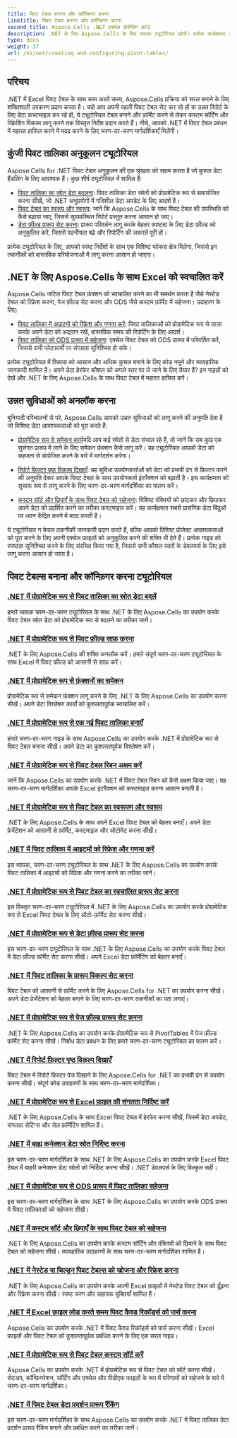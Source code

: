 ```yaml
---
title: पिवट टेबल बनाना और कॉन्फ़िगर करना
linktitle: पिवट टेबल बनाना और कॉन्फ़िगर करना
second_title: Aspose.Cells .NET एक्सेल प्रोसेसिंग API
description: .NET के लिए Aspose.Cells के लिए व्यापक ट्यूटोरियल खोजें। प्रत्येक कार्यक्षमता के लिए विस्तृत चरण-दर-चरण मार्गदर्शिकाओं के साथ Excel में प्रोग्रामेटिक रूप से पिवट टेबल मास्टर करें।
type: docs
weight: 37
url: /hi/net/creating-and-configuring-pivot-tables/
---
```

## परिचय

.NET में Excel पिवट टेबल के साथ काम करते समय, Aspose.Cells प्रक्रिया को सरल बनाने के लिए शक्तिशाली उपकरण प्रदान करता है। चाहे आप अपनी पहली पिवट टेबल सेट कर रहे हों या उन्नत रिपोर्ट के लिए डेटा कस्टमाइज़ कर रहे हों, ये ट्यूटोरियल टेबल बनाने और फ़ॉर्मेट करने से लेकर कस्टम सॉर्टिंग और रिफ़्रेशिंग विकल्प लागू करने तक विस्तृत निर्देश प्रदान करते हैं। नीचे, आपको .NET में पिवट टेबल प्रबंधन में महारत हासिल करने में मदद करने के लिए चरण-दर-चरण मार्गदर्शिकाएँ मिलेंगी।

## कुंजी पिवट तालिका अनुकूलन ट्यूटोरियल

Aspose.Cells for .NET पिवट टेबल अनुकूलन की एक श्रृंखला को सक्षम करता है जो कुशल डेटा हैंडलिंग के लिए आवश्यक हैं। कुछ शीर्ष ट्यूटोरियल में शामिल हैं:

- [पिवट तालिका का स्रोत डेटा बदलना](./changing-source-data/): पिवट तालिका डेटा स्रोतों को प्रोग्रामेटिक रूप से समायोजित करना सीखें, जो .NET अनुप्रयोगों में गतिशील डेटा अपडेट के लिए आदर्श है।
- [पिवट टेबल का स्वरूप और स्वरूप](./formatting-and-look/): जानें कि Aspose.Cells के साथ पिवट टेबल की उपस्थिति को कैसे बढ़ाया जाए, जिससे सुव्यवस्थित रिपोर्ट प्रस्तुत करना आसान हो जाए।
- [डेटा फ़ील्ड प्रारूप सेट करना](./setting-data-field-format/): प्रारूप परिवर्तन लागू करके बेहतर स्पष्टता के लिए डेटा फ़ील्ड को अनुकूलित करें, जिससे पठनीयता बढ़े और रिपोर्टिंग की ज़रूरतें पूरी हों।

प्रत्येक ट्यूटोरियल के लिए, आपको स्पष्ट निर्देशों के साथ एक विशिष्ट फोकस क्षेत्र मिलेगा, जिससे इन तकनीकों को वास्तविक परियोजनाओं में लागू करना आसान हो जाएगा। 

## .NET के लिए Aspose.Cells के साथ Excel को स्वचालित करें

Aspose.Cells जटिल पिवट टेबल फ़ंक्शन को स्वचालित करने का भी समर्थन करता है जैसे नेस्टेड टेबल को रिफ्रेश करना, पेज फ़ील्ड सेट करना और ODS जैसे कस्टम फ़ॉर्मेट में सहेजना। उदाहरण के लिए:

- [पिवट तालिका में आइटमों को रिफ्रेश और गणना करें](./refreshing-and-calculating-items/): पिवट तालिकाओं को प्रोग्रामेटिक रूप से ताज़ा करके अपने डेटा को अद्यतन रखें, वास्तविक समय की रिपोर्टिंग के लिए आदर्श।
- [पिवट तालिका को ODS प्रारूप में सहेजना](./saving-in-ods-format/): एक्सेल पिवट टेबल को ODS प्रारूप में परिवर्तित करें, जिससे सभी प्लेटफार्मों पर संगतता सुनिश्चित हो सके।

प्रत्येक ट्यूटोरियल में विकास को आसान और अधिक कुशल बनाने के लिए कोड नमूने और व्यावहारिक जानकारी शामिल है। अपने डेटा हेरफेर कौशल को अगले स्तर पर ले जाने के लिए तैयार हैं? इन गाइडों को देखें और .NET के लिए Aspose.Cells के साथ पिवट टेबल में महारत हासिल करें। 

## उन्नत सुविधाओं को अनलॉक करना

बुनियादी परिचालनों से परे, Aspose.Cells आपको उन्नत सुविधाओं को लागू करने की अनुमति देता है जो विशिष्ट डेटा आवश्यकताओं को पूरा करते हैं:

- [प्रोग्रामेटिक रूप से समेकन कार्य](./consolidation-functions/)यदि आप कई स्रोतों से डेटा संभाल रहे हैं, तो जानें कि सब कुछ एक सुसंगत प्रारूप में लाने के लिए समेकन फ़ंक्शन कैसे लागू करें। यह ट्यूटोरियल आपको डेटा को सहजता से संयोजित करने के बारे में मार्गदर्शन करेगा।

- [रिपोर्ट फ़िल्टर पृष्ठ विकल्प दिखाएँ](./show-report-filter-pages-option/): यह सुविधा उपयोगकर्ताओं को डेटा को प्रभावी ढंग से फ़िल्टर करने की अनुमति देकर आपके पिवट टेबल के साथ उपयोगकर्ता इंटरैक्शन को बढ़ाती है। इस कार्यक्षमता को सुचारू रूप से लागू करने के लिए चरण-दर-चरण मार्गदर्शिका का पालन करें।

- [कस्टम सॉर्ट और छिपाएँ के साथ पिवट टेबल को सहेजना](./saving-with-custom-sort-and-hide/): विशिष्ट पंक्तियों को छांटकर और छिपाकर अपने डेटा को प्रदर्शित करने का तरीका कस्टमाइज़ करें। यह कार्यक्षमता सबसे प्रासंगिक डेटा बिंदुओं पर ध्यान केंद्रित करने में मदद करती है।

ये ट्यूटोरियल न केवल तकनीकी जानकारी प्रदान करते हैं, बल्कि आपको विशिष्ट प्रोजेक्ट आवश्यकताओं को पूरा करने के लिए अपनी एक्सेल फ़ाइलों को अनुकूलित करने की शक्ति भी देते हैं। प्रत्येक गाइड को स्पष्टता सुनिश्चित करने के लिए संरचित किया गया है, जिससे सभी कौशल स्तरों के डेवलपर्स के लिए इसे लागू करना आसान हो जाता है।

## पिवट टेबल्स बनाना और कॉन्फ़िगर करना ट्यूटोरियल
### [.NET में प्रोग्रामेटिक रूप से पिवट तालिका का स्रोत डेटा बदलें](./changing-source-data/)
हमारे व्यापक चरण-दर-चरण ट्यूटोरियल के साथ .NET के लिए Aspose.Cells का उपयोग करके पिवट टेबल स्रोत डेटा को प्रोग्रामेटिक रूप से बदलने का तरीका जानें।
### [.NET में प्रोग्रामेटिक रूप से पिवट फ़ील्ड साफ़ करना](./clearing-pivot-fields/)
.NET के लिए Aspose.Cells की शक्ति अनलॉक करें। हमारे संपूर्ण चरण-दर-चरण ट्यूटोरियल के साथ Excel में पिवट फ़ील्ड को आसानी से साफ़ करें।
### [.NET में प्रोग्रामेटिक रूप से फ़ंक्शनों का समेकन](./consolidation-functions/)
प्रोग्रामेटिक रूप से समेकन फ़ंक्शन लागू करने के लिए .NET के लिए Aspose.Cells का उपयोग करना सीखें। अपने डेटा विश्लेषण कार्यों को कुशलतापूर्वक स्वचालित करें।
### [.NET में प्रोग्रामेटिक रूप से एक नई पिवट तालिका बनाएँ](./creating-new-pivot-table/)
हमारे चरण-दर-चरण गाइड के साथ Aspose.Cells का उपयोग करके .NET में प्रोग्रामेटिक रूप से पिवट टेबल बनाना सीखें। अपने डेटा का कुशलतापूर्वक विश्लेषण करें।
### [.NET में प्रोग्रामेटिक रूप से पिवट टेबल रिबन अक्षम करें](./disabling-pivot-table-ribbon/)
जानें कि Aspose.Cells का उपयोग करके .NET में पिवट टेबल रिबन को कैसे अक्षम किया जाए। यह चरण-दर-चरण मार्गदर्शिका आपके Excel इंटरैक्शन को कस्टमाइज़ करना आसान बनाती है।
### [.NET में प्रोग्रामेटिक रूप से पिवट टेबल का स्वरूपण और स्वरूप](./formatting-and-look/)
.NET के लिए Aspose.Cells के साथ अपने Excel पिवट टेबल को बेहतर बनाएँ। अपने डेटा प्रेजेंटेशन को आसानी से फ़ॉर्मेट, कस्टमाइज़ और ऑटोमेट करना सीखें।
### [.NET में पिवट तालिका में आइटमों को रिफ्रेश और गणना करें](./refreshing-and-calculating-items/)
इस व्यापक, चरण-दर-चरण ट्यूटोरियल के साथ .NET के लिए Aspose.Cells का उपयोग करके पिवट तालिका में आइटमों को रिफ्रेश और गणना करने का तरीका जानें।
### [.NET में प्रोग्रामेटिक रूप से पिवट टेबल का स्वचालित प्रारूप सेट करना](./setting-auto-format/)
इस विस्तृत चरण-दर-चरण ट्यूटोरियल में .NET के लिए Aspose.Cells का उपयोग करके प्रोग्रामेटिक रूप से Excel पिवट टेबल के लिए ऑटो-फ़ॉर्मेट सेट करना सीखें।
### [.NET में प्रोग्रामेटिक रूप से डेटा फ़ील्ड प्रारूप सेट करना](./setting-data-field-format/)
इस चरण-दर-चरण ट्यूटोरियल के साथ .NET के लिए Aspose.Cells का उपयोग करके पिवट टेबल में डेटा फ़ील्ड फ़ॉर्मेट सेट करना सीखें। अपने Excel डेटा फ़ॉर्मेटिंग को बेहतर बनाएँ।
### [.NET में पिवट तालिका के प्रारूप विकल्प सेट करना](./setting-format-options/)
पिवट टेबल को आसानी से फ़ॉर्मेट करने के लिए Aspose.Cells for .NET का उपयोग करना सीखें। अपने डेटा प्रेजेंटेशन को बेहतर बनाने के लिए चरण-दर-चरण तकनीकों का पता लगाएं।
### [.NET में प्रोग्रामेटिक रूप से पेज फ़ील्ड प्रारूप सेट करना](./setting-page-field-format/)
.NET के लिए Aspose.Cells का उपयोग करके प्रोग्रामेटिक रूप से PivotTables में पेज फ़ील्ड फ़ॉर्मेट सेट करना सीखें। निर्बाध डेटा प्रबंधन के लिए हमारे चरण-दर-चरण ट्यूटोरियल का पालन करें।
### [.NET में रिपोर्ट फ़िल्टर पृष्ठ विकल्प दिखाएँ](./show-report-filter-pages-option/)
पिवट टेबल में रिपोर्ट फ़िल्टर पेज दिखाने के लिए Aspose.Cells for .NET का प्रभावी ढंग से उपयोग करना सीखें। संपूर्ण कोड उदाहरणों के साथ चरण-दर-चरण मार्गदर्शिका।
### [.NET में प्रोग्रामेटिक रूप से Excel फ़ाइल की संगतता निर्दिष्ट करें](./specifying-compatibility/)
.NET के लिए Aspose.Cells के साथ Excel पिवट टेबल में हेरफेर करना सीखें, जिसमें डेटा अपडेट, संगतता सेटिंग्स और सेल फ़ॉर्मेटिंग शामिल हैं।
### [.NET में बाह्य कनेक्शन डेटा स्रोत निर्दिष्ट करना](./specifying-external-connection-data-source/)
इस चरण-दर-चरण मार्गदर्शिका के साथ .NET के लिए Aspose.Cells का उपयोग करके Excel पिवट टेबल में बाहरी कनेक्शन डेटा स्रोतों को निर्दिष्ट करना सीखें। .NET डेवलपर्स के लिए बिल्कुल सही।
### [.NET में प्रोग्रामेटिक रूप से ODS प्रारूप में पिवट तालिका सहेजना](./saving-in-ods-format/)
इस चरण-दर-चरण मार्गदर्शिका के साथ .NET के लिए Aspose.Cells का उपयोग करके ODS प्रारूप में पिवट तालिकाओं को सहेजना सीखें।
### [.NET में कस्टम सॉर्ट और छिपाएँ के साथ पिवट टेबल को सहेजना](./saving-with-custom-sort-and-hide/)
.NET के लिए Aspose.Cells का उपयोग करके कस्टम सॉर्टिंग और पंक्तियों को छिपाने के साथ पिवट टेबल को सहेजना सीखें। व्यावहारिक उदाहरणों के साथ चरण-दर-चरण मार्गदर्शिका शामिल है।
### [.NET में नेस्टेड या चिल्ड्रन पिवट टेबल्स को खोजना और रिफ्रेश करना](./finding-and-refreshing-nested-or-children-pivot-tables/)
.NET के लिए Aspose.Cells का उपयोग करके अपनी Excel फ़ाइलों में नेस्टेड पिवट टेबल को ढूँढ़ना और रिफ़्रेश करना सीखें। स्पष्ट चरण और सहायक युक्तियाँ शामिल हैं।
### [.NET में Excel फ़ाइल लोड करते समय पिवट कैश्ड रिकॉर्ड्स को पार्स करना](./parsing-pivot-cached-records/)
Aspose.Cells का उपयोग करके .NET में पिवट कैश्ड रिकॉर्ड्स को पार्स करना सीखें। Excel फ़ाइलों और पिवट टेबल को कुशलतापूर्वक प्रबंधित करने के लिए एक सरल गाइड।
### [.NET में प्रोग्रामेटिक रूप से पिवट टेबल कस्टम सॉर्ट करें](./pivot-table-custom-sort/)
Aspose.Cells का उपयोग करके .NET में प्रोग्रामेटिक रूप से पिवट टेबल को सॉर्ट करना सीखें। सेटअप, कॉन्फ़िगरेशन, सॉर्टिंग और एक्सेल और पीडीएफ फाइलों के रूप में परिणामों को सहेजने के बारे में चरण-दर-चरण मार्गदर्शिका।
### [.NET में पिवट टेबल डेटा प्रदर्शन प्रारूप रैंकिंग](./pivot-table-data-display-format-ranking/)
इस चरण-दर-चरण मार्गदर्शिका के साथ Aspose.Cells का उपयोग करके .NET में पिवट तालिका डेटा प्रदर्शन प्रारूप रैंकिंग बनाने और प्रबंधित करने का तरीका जानें।